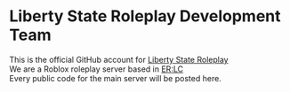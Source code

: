 # Liberty State Roleplay Development Team 

This is the official GitHub account for [Liberty State Roleplay](https://discord.gg/libertystaterp)<br>
We are a Roblox roleplay server based in [ER:LC](https://www.roblox.com/games/2534724415/Emergency-Response-Liberty-County)<br>
Every public code for the main server will be posted here.
